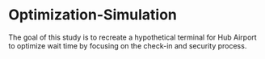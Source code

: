 # Optimization-Simulation
The goal of this study is to recreate a hypothetical terminal for Hub Airport to optimize wait time by focusing on the check-in and security process. 
